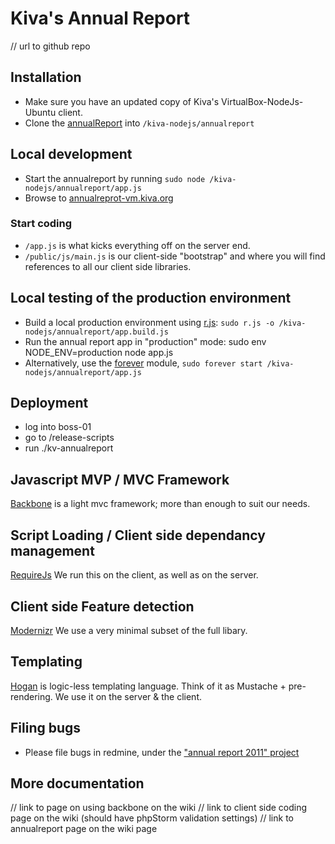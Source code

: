 # Kiva's Annual Report
// url to github repo

## Installation

* Make sure you have an updated copy of Kiva's VirtualBox-NodeJs-Ubuntu client.
* Clone the [annualReport](https://github.com/kiva/annualreport) into `/kiva-nodejs/annualreport`

## Local development

* Start the annualreport by running `sudo node /kiva-nodejs/annualreport/app.js`
* Browse to [annualreprot-vm.kiva.org](http://annualreprot-vm.kiva.org)

### Start coding

* `/app.js` is what kicks everything off on the server end.
* `/public/js/main.js` is our client-side "bootstrap" and where you will find references to all our client side libraries.

## Local testing of the production environment

* Build a local production environment using [r.js](https://github.com/jrburke/r.js): `sudo r.js -o /kiva-nodejs/annualreport/app.build.js `
* Run the annual report app in "production" mode: sudo env NODE_ENV=production node app.js
* Alternatively, use the [forever](https://github.com/nodejitsu/forever) module, `sudo forever start /kiva-nodejs/annualreport/app.js`

## Deployment

* log into boss-01
* go to /release-scripts
* run ./kv-annualreport

## Javascript MVP / MVC Framework

[Backbone](http://documentcloud.github.com/backbone/) is a light mvc framework; more than enough to suit our needs.

## Script Loading / Client side dependancy management

[RequireJs](http://requirejs.org/) We run this on the client, as well as on the server.

## Client side Feature detection

[Modernizr](http://modernizr.com) We use a very minimal subset of the full libary.

## Templating

[Hogan](http://twitter.github.com/hogan.js/) is logic-less templating language.  Think of it as Mustache + pre-rendering. We use it on the server & the client.

## Filing bugs
* Please file bugs in redmine, under the ["annual report 2011" project](https://bugs.kiva.org/issues/21348)

## More documentation
// link to page on using backbone on the wiki
// link to client side coding page on the wiki (should have phpStorm validation settings)
// link to annualreport page on the wiki page


